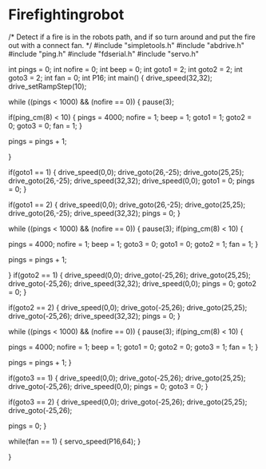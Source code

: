 # Firefightingrobot
/*
Detect if a fire is in the robots path, and if so turn around and put the fire out with a connect fan.
*/
#include "simpletools.h"
#include "abdrive.h"
#include "ping.h"
#include "fdserial.h"
#include "servo.h"

int pings = 0;
int nofire = 0;
int beep = 0;
int goto1 = 2;
int goto2 = 2;
int goto3 = 2;
int fan = 0;
int P16;
int main()
{
drive_speed(32,32);
drive_setRampStep(10);

while ((pings < 1000) && (nofire == 0))
{
pause(3);

if(ping_cm(8) < 10)
{
pings = 4000;
nofire = 1;
beep = 1;
goto1 = 1;
goto2 = 0;
goto3 = 0;
fan = 1;
}

pings = pings + 1;

}

if(goto1 == 1)
{
drive_speed(0,0);
drive_goto(26,-25);
drive_goto(25,25);
drive_goto(26,-25);
drive_speed(32,32);
drive_speed(0,0);
goto1 = 0;
pings = 0;
}

if(goto1 == 2)
{
drive_speed(0,0);
drive_goto(26,-25);
drive_goto(25,25);
drive_goto(26,-25);
drive_speed(32,32);
pings = 0;
}

while ((pings < 1000) && (nofire == 0))
{
pause(3);
if(ping_cm(8) < 10)
{

pings = 4000;
nofire = 1;
beep = 1;
goto3 = 0;
goto1 = 0;
goto2 = 1;
fan = 1;
}

pings = pings + 1;

}
if(goto2 == 1)
{
drive_speed(0,0);
drive_goto(-25,26);
drive_goto(25,25);
drive_goto(-25,26);
drive_speed(32,32);
drive_speed(0,0);
pings = 0;
goto2 = 0;
}

if(goto2 == 2)
{
drive_speed(0,0);
drive_goto(-25,26);
drive_goto(25,25);
drive_goto(-25,26);
drive_speed(32,32);
pings = 0;
}

while ((pings < 1000) && (nofire == 0))
{
pause(3);
if(ping_cm(8) < 10)
{

pings = 4000;
nofire = 1;
beep = 1;
goto1 = 0;
goto2 = 0;
goto3 = 1;
fan = 1;
}

pings = pings + 1;
}

if(goto3 == 1)
{
drive_speed(0,0);
drive_goto(-25,26);
drive_goto(25,25);
drive_goto(-25,26);
drive_speed(0,0);
pings = 0;
goto3 = 0;
}

if(goto3 == 2)
{
drive_speed(0,0);
drive_goto(-25,26);
drive_goto(25,25);
drive_goto(-25,26);

pings = 0;
}

while(fan == 1)
{
servo_speed(P16,64);
}

}
